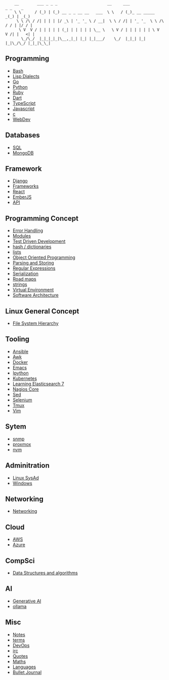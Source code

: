 ```
    __        ___ _ _ _                      __     ___                   _ _    _
    \ \      / (_) | (_) __ _ _ __ __   ___  \ \   / (_)_ __ _____      _(_) | _(_)
     \ \ /\ / /| | | | |/ _\ | '_ '_ \ / __|  \ \ / /| | '_ '_  \ \ /\ / / | |/ / |
      \ V  V / | | | | | (_| | | | | | \__ \   \ V / | | | | | | \ V  V /| |   <| |
       \_/\_/  |_|_|_|_|\__,_|_| |_| |_|___/    \_/  |_|_| |_| |_|\_/\_/ |_|_|\_\_|
```

 ## Programming
* [Bash](Bash)
* [Lisp Dialects](lisp/clojure/clojure_index)
* [Go](Go)
* [Python](Python)
* [Ruby](Ruby)
* [Dart](Dart)
* [TypeScript](TypeScript)
* [Javascript](javascript/Javascript_index)
* [c](c)
* [WebDev](webdev/webdev_index)

 ## Databases
* [SQL](sql/sql_index)
* [MongoDB](Databases/MongoDB)

 ## Framework 
* [Django](Django)
* [Frameworks](Frameworks/frameworks_index)
* [React](React)
* [EmberJS](EmberJS)
* [API](API/api_index)

 ## Programming Concept 
* [Error Handling](programmingConcepts/Error_handling)
* [Modules](programmingConcepts/Modules)
* [Test Driven Development](programmingConcepts/TDD)
* [hash / dictionaries](programmingConcepts/hash-dict)
* [lists](programmingConcepts/lists)
* [Object Oriented Programming](programmingConcepts/oop)
* [Parsing and Storing](programmingConcepts/parsing-storing)
* [Regular Expressions](programmingConcepts/re)
* [Serialization](programmingConcepts/serialization)
* [Road maps](programmingConcepts/roadmaps)
* [strings](programmingConcepts/strings)
* [Virtual Environment](programmingConcepts/virtual_environment)
* [Software Architecture](programmingConcepts/Software_Architecture)


 ## Linux General Concept 
* [File System Hierarchy](linuxGeneralConcepts/fhs)


 ## Tooling 
* [Ansible](Ansible)
* [Awk](awk)
* [Docker](Docker)
* [Emacs](Emacs)
* [Ipython](Python/ipython)
* [Kubernetes](kubernetes/kubernetesIndex)
* [Learning Elasticsearch 7](Elasticsearch/Learning_Elasticsearch7)
* [Nagios Core](Nagios)
* [Sed](sed)
* [Selenium](Selenium)
* [Tmux](Tmux)
* [Vim](Vim)

 ## Sytem 
* [snmp](snmp)
* [proxmox](proxmox)
* [nvm](nvm)

 ## Adminitration 
* [Linux SysAd](linux_sysad)
* [Windows](Windows)

 ## Networking 
* [Networking](Networking)

 ## Cloud 
* [AWS](AWS/awsindex)
* [Azure](Azure/AzureIndex)

 ## CompSci 
* [Data Structures and algorithms](Data_structures_and_algorithms)

 ## AI
* [Generative AI](AI/generative_ai)
* [ollama](AI/ollama)

 ## Misc
* [Notes](misc_notes|notes)
* [terms](terms)
* [DevOps](DevOps)
* [irc](irc/irc_index)
* [Quotes](Quotes)
* [Maths](Maths/Index)
* [Languages](languages/languages_index)
* [Bullet Journal](bujo)

